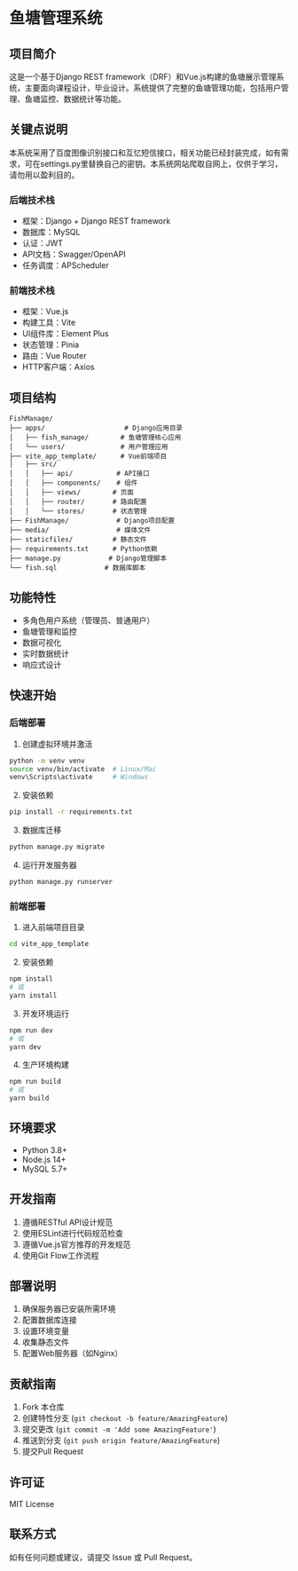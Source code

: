 # 鱼塘管理系统

## 项目简介

这是一个基于Django REST framework（DRF）和Vue.js构建的鱼塘展示管理系统，主要面向课程设计，毕业设计。系统提供了完整的鱼塘管理功能，包括用户管理、鱼塘监控、数据统计等功能。

## 关键点说明

本系统采用了百度图像识别接口和互忆短信接口，相关功能已经封装完成，如有需求，可在settings.py里替换自己的密钥。本系统网站爬取自网上，仅供于学习，请勿用以盈利目的。

### 后端技术栈

- 框架：Django + Django REST framework
- 数据库：MySQL
- 认证：JWT
- API文档：Swagger/OpenAPI
- 任务调度：APScheduler

### 前端技术栈

- 框架：Vue.js
- 构建工具：Vite
- UI组件库：Element Plus
- 状态管理：Pinia
- 路由：Vue Router
- HTTP客户端：Axios

## 项目结构

```
FishManage/
├── apps/                    # Django应用目录
│   ├── fish_manage/        # 鱼塘管理核心应用
│   └── users/              # 用户管理应用
├── vite_app_template/      # Vue前端项目
│   ├── src/
│   │   ├── api/           # API接口
│   │   ├── components/    # 组件
│   │   ├── views/        # 页面
│   │   ├── router/       # 路由配置
│   │   └── stores/       # 状态管理
├── FishManage/            # Django项目配置
├── media/                 # 媒体文件
├── staticfiles/          # 静态文件
├── requirements.txt      # Python依赖
├── manage.py            # Django管理脚本
└── fish.sql            # 数据库脚本
```

## 功能特性

- 多角色用户系统（管理员、普通用户）
- 鱼塘管理和监控
- 数据可视化
- 实时数据统计
- 响应式设计

## 快速开始

### 后端部署

1. 创建虚拟环境并激活

```bash
python -m venv venv
source venv/bin/activate  # Linux/Mac
venv\Scripts\activate     # Windows
```

2. 安装依赖

```bash
pip install -r requirements.txt
```

3. 数据库迁移

```bash
python manage.py migrate
```

4. 运行开发服务器

```bash
python manage.py runserver
```

### 前端部署

1. 进入前端项目目录

```bash
cd vite_app_template
```

2. 安装依赖

```bash
npm install
# 或
yarn install
```

3. 开发环境运行

```bash
npm run dev
# 或
yarn dev
```

4. 生产环境构建

```bash
npm run build
# 或
yarn build
```

## 环境要求

- Python 3.8+
- Node.js 14+
- MySQL 5.7+

## 开发指南

1. 遵循RESTful API设计规范
2. 使用ESLint进行代码规范检查
3. 遵循Vue.js官方推荐的开发规范
4. 使用Git Flow工作流程

## 部署说明

1. 确保服务器已安装所需环境
2. 配置数据库连接
3. 设置环境变量
4. 收集静态文件
5. 配置Web服务器（如Nginx）

## 贡献指南

1. Fork 本仓库
2. 创建特性分支 (`git checkout -b feature/AmazingFeature`)
3. 提交更改 (`git commit -m 'Add some AmazingFeature'`)
4. 推送到分支 (`git push origin feature/AmazingFeature`)
5. 提交Pull Request

## 许可证

MIT License

## 联系方式

如有任何问题或建议，请提交 Issue 或 Pull Request。
